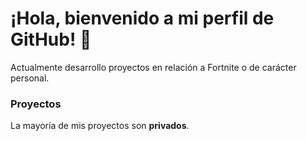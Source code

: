 # ¡Hola, bienvenido a mi perfil de GitHub! 👋

Actualmente desarrollo proyectos en relación a Fortnite o de carácter personal.


### Proyectos

La mayoría de mis proyectos son **privados**. 

<!--
**imentoyt/imentoyt** is a ✨ _special_ ✨ repository because its `README.md` (this file) appears on your GitHub profile.

Here are some ideas to get you started:

- 🔭 I’m currently working on ...
- 🌱 I’m currently learning ...
- 👯 I’m looking to collaborate on ...
- 🤔 I’m looking for help with ...
- 💬 Ask me about ...
- 📫 How to reach me: ...
- 😄 Pronouns: ...
- ⚡ Fun fact: ...
-->
